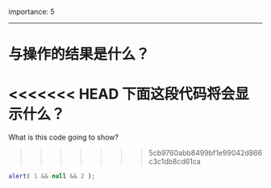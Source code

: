 importance: 5

---

# 与操作的结果是什么？

<<<<<<< HEAD
下面这段代码将会显示什么？
=======
What is this code going to show?
>>>>>>> 5cb9760abb8499bf1e99042d866c3c1db8cd61ca

```js
alert( 1 && null && 2 );
```

